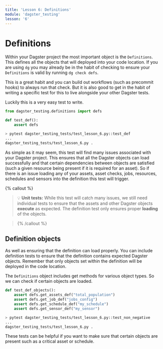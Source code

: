 ```yaml
---
title: 'Lesson 6: Definitions'
module: 'dagster_testing'
lesson: '6'
---
```


# Definitions

Within your Dagster project the most important object is the `Definitions`. This defines all the objects that will deployed into your code location. If you are using `dg` you may already be in the habit of checking to ensure your `Definitions` is valid by running `dg check defs`.

This is a great habit and you can build out workflows (such as precommit hooks) to always run that check. But it is also good to get in the habit of writing a specific test for this to live alongside your other Dagster tests.

Luckily this is a very easy test to write.

```python
from dagster_testing.definitions import defs

def test_def():
    assert defs
```

```bash
> pytest dagster_testing_tests/test_lesson_6.py::test_def
...
dagster_testing_tests/test_lesson_6.py .                                                          [100%]
```

As simple as it may seem, this test will find many issues associated with your Dagster project. This ensures that all the Dagster objects can load successfully and that certain dependencies between objects are satisfied (such a given resource being present if it is required for an asset). So if there is an issue loading any of your assets, asset checks, jobs, resources, schedules and sensors into the definition this test will trigger.

{% callout %}

> 💡 **Unit tests:** While this test will catch many issues, we still need individual tests to ensure that the assets and other Dagster objects __execute__ as expected. The definition test only ensures proper __loading__ of the objects.

> {% /callout %}

## Definition objects

As well as ensuring that the definition can load properly. You can include definition tests to ensure that the definition contains expected Dagster objects. Remember that only objects set within the definition will be deployed in the code location.

The `Definitions` object includes get methods for various object types. So we can check if certain objects are loaded.

```python
def test_def_objects():
    assert defs.get_assets_def("total_population")
    assert defs.get_job_def("jobs_config")
    assert defs.get_schedule_def("my_schedule")
    assert defs.get_sensor_def("my_sensor")
```

```bash
> pytest dagster_testing_tests/test_lesson_6.py::test_non_negative
...
dagster_testing_tests/test_lesson_6.py .                                                          [100%]
```

These tests can be helpful if you want to make sure that certain objects are present such as a critical asset or schedule.
